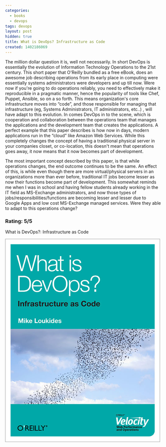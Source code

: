 ```yaml
---
categories:
  - books
  - devops
tags: devops
layout: post
hidden: true
title: What is DevOps? Infrastructure as Code
created: 1402186069
---
```


The million dollar question it is, well not necessarily. In short DevOps is essentially the evolution of Information Technology Operations to the 21st century. This short paper that O'Reilly bundled as a free eBook, does an awesome job describing operations from its early place in computing were essentially systems administrators were developers and up till now. Were now if you're going to do operations reliably, you need to effectively make it reproducible in a pragmatic manner, hence the popularity of tools like Chef, Puppet, Ansible, so on a so forth. This means organization's core infrastructure moves into “code”, and those responsible for managing that infrastructure (eg, Systems Administrators, IT administrators, etc..) , will have adapt to this evolution. In comes DevOps in to the scene, which is cooperation and collaboration between the operations team that manages the applications and the  development team that creates the applications. A perfect example that this paper describes is how now in days, modern applications run in the “cloud” like Amazon Web Services.  While this completely changes the concept of having a traditional physical server in your companies closet, or co-location, this doesn't mean that operations goes away, it now means that it now becomes part of development.

The most important concept described by this paper, is that while operations changes, the end outcome continues to be the same.  An effect of this, is while even though there are more virtual/physical servers in an organizations more than ever before,  traditional IT jobs become lesser as now their functions become part of development. This somewhat reminds me when I was in school and having fellow students already working in the IT field as MS-Exchange administrators, and now those types of jobs/responsibilities/functions are becoming lesser and lesser due to Google Apps and low cost MS-Exchange managed services. Were they able to adapt to this operations change?

### Rating: 5/5

What is DevOps?: Infrastructure as Code

<a href="http://shop.oreilly.com/product/0636920026822.do" target="_blank"><img src="/assets/books/what_is_devops.jpg"></a>
